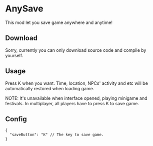# AnySave

This mod let you save game anywhere and anytime!

## Download

Sorry, currently you can only download source code and compile by yourself.

## Usage

Press K when you want. Time, location, NPCs' activity and etc will be automatically restored when loading game.

NOTE: It's unavailable when interface opened, playing minigame and festivals. In multiplayer, all players have to press K to save game.

## Config

```jsonc
{
  "saveButton": "K" // The key to save game.
}
```

